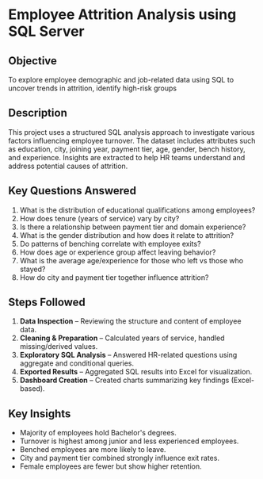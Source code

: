 # Employee Attrition Analysis using SQL Server

## Objective
To explore employee demographic and job-related data using SQL to uncover trends in attrition, identify high-risk groups

## Description
This project uses a structured SQL analysis approach to investigate various factors influencing employee turnover. The dataset includes attributes such as education, city, joining year, payment tier, age, gender, bench history, and experience. Insights are extracted to help HR teams understand and address potential causes of attrition.

## Key Questions Answered
1. What is the distribution of educational qualifications among employees?
2. How does tenure (years of service) vary by city?
3. Is there a relationship between payment tier and domain experience?
4. What is the gender distribution and how does it relate to attrition?
5. Do patterns of benching correlate with employee exits?
6. How does age or experience group affect leaving behavior?
7. What is the average age/experience for those who left vs those who stayed?
8. How do city and payment tier together influence attrition?

## Steps Followed
1. **Data Inspection** – Reviewing the structure and content of employee data.
2. **Cleaning & Preparation** – Calculated years of service, handled missing/derived values.
3. **Exploratory SQL Analysis** – Answered HR-related questions using aggregate and conditional queries.
4. **Exported Results** – Aggregated SQL results into Excel for visualization.
5. **Dashboard Creation** – Created charts summarizing key findings (Excel-based).


## Key Insights
- Majority of employees hold Bachelor's degrees.
- Turnover is highest among junior and less experienced employees.
- Benched employees are more likely to leave.
- City and payment tier combined strongly influence exit rates.
- Female employees are fewer but show higher retention.
